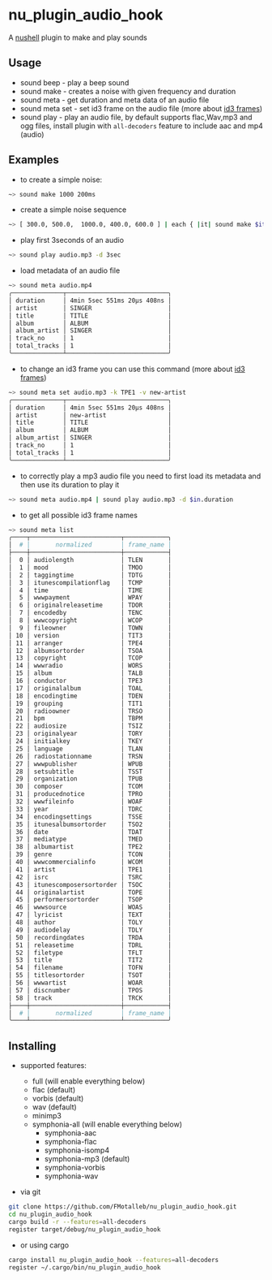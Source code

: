 # nu_plugin_audio_hook

A [nushell](https://www.nushell.sh/) plugin to make and play sounds

## Usage

* sound beep - play a beep sound
* sound make - creates a noise with given frequency and duration
* sound meta - get duration and meta data of an audio file
* sound meta set - set id3 frame on the audio file (more about [id3 frames](https://docs.puddletag.net/source/id3.html))
* sound play - play an audio file, by default supports flac,Wav,mp3 and ogg files, install plugin with `all-decoders` feature to include aac and mp4 (audio)

## Examples

* to create a simple noise:

```bash
~> sound make 1000 200ms
```

* create a simple noise sequence

```bash
~> [ 300.0, 500.0,  1000.0, 400.0, 600.0 ] | each { |it| sound make $it 150ms }
```

* play first 3seconds of an audio

```bash
~> sound play audio.mp3 -d 3sec
```

* load metadata of an audio file

```bash
~> sound meta audio.mp4
╭──────────────┬────────────────────────────╮
│ duration     │ 4min 5sec 551ms 20µs 408ns │
│ artist       │ SINGER                     │
│ title        │ TITLE                      │
│ album        │ ALBUM                      │
│ album_artist │ SINGER                     │
│ track_no     │ 1                          │
│ total_tracks │ 1                          │
╰──────────────┴────────────────────────────╯
```

* to change an id3 frame you can use this command (more about [id3 frames](https://docs.puddletag.net/source/id3.html))

```bash
~> sound meta set audio.mp3 -k TPE1 -v new-artist
╭──────────────┬────────────────────────────╮
│ duration     │ 4min 5sec 551ms 20µs 408ns │
│ artist       │ new-artist                 │
│ title        │ TITLE                      │
│ album        │ ALBUM                      │
│ album_artist │ SINGER                     │
│ track_no     │ 1                          │
│ total_tracks │ 1                          │
╰──────────────┴────────────────────────────╯
```

* to correctly play a mp3 audio file you need to first load its metadata and then use its duration to play it

```bash
~> sound meta audio.mp4 | sound play audio.mp3 -d $in.duration
```

* to get all possible id3 frame names

```bash
~> sound meta list
╭────┬─────────────────────────┬────────────╮
│  # │       normalized        │ frame_name │
├────┼─────────────────────────┼────────────┤
│  0 │ audiolength             │ TLEN       │
│  1 │ mood                    │ TMOO       │
│  2 │ taggingtime             │ TDTG       │
│  3 │ itunescompilationflag   │ TCMP       │
│  4 │ time                    │ TIME       │
│  5 │ wwwpayment              │ WPAY       │
│  6 │ originalreleasetime     │ TDOR       │
│  7 │ encodedby               │ TENC       │
│  8 │ wwwcopyright            │ WCOP       │
│  9 │ fileowner               │ TOWN       │
│ 10 │ version                 │ TIT3       │
│ 11 │ arranger                │ TPE4       │
│ 12 │ albumsortorder          │ TSOA       │
│ 13 │ copyright               │ TCOP       │
│ 14 │ wwwradio                │ WORS       │
│ 15 │ album                   │ TALB       │
│ 16 │ conductor               │ TPE3       │
│ 17 │ originalalbum           │ TOAL       │
│ 18 │ encodingtime            │ TDEN       │
│ 19 │ grouping                │ TIT1       │
│ 20 │ radioowner              │ TRSO       │
│ 21 │ bpm                     │ TBPM       │
│ 22 │ audiosize               │ TSIZ       │
│ 23 │ originalyear            │ TORY       │
│ 24 │ initialkey              │ TKEY       │
│ 25 │ language                │ TLAN       │
│ 26 │ radiostationname        │ TRSN       │
│ 27 │ wwwpublisher            │ WPUB       │
│ 28 │ setsubtitle             │ TSST       │
│ 29 │ organization            │ TPUB       │
│ 30 │ composer                │ TCOM       │
│ 31 │ producednotice          │ TPRO       │
│ 32 │ wwwfileinfo             │ WOAF       │
│ 33 │ year                    │ TDRC       │
│ 34 │ encodingsettings        │ TSSE       │
│ 35 │ itunesalbumsortorder    │ TSO2       │
│ 36 │ date                    │ TDAT       │
│ 37 │ mediatype               │ TMED       │
│ 38 │ albumartist             │ TPE2       │
│ 39 │ genre                   │ TCON       │
│ 40 │ wwwcommercialinfo       │ WCOM       │
│ 41 │ artist                  │ TPE1       │
│ 42 │ isrc                    │ TSRC       │
│ 43 │ itunescomposersortorder │ TSOC       │
│ 44 │ originalartist          │ TOPE       │
│ 45 │ performersortorder      │ TSOP       │
│ 46 │ wwwsource               │ WOAS       │
│ 47 │ lyricist                │ TEXT       │
│ 48 │ author                  │ TOLY       │
│ 49 │ audiodelay              │ TDLY       │
│ 50 │ recordingdates          │ TRDA       │
│ 51 │ releasetime             │ TDRL       │
│ 52 │ filetype                │ TFLT       │
│ 53 │ title                   │ TIT2       │
│ 54 │ filename                │ TOFN       │
│ 55 │ titlesortorder          │ TSOT       │
│ 56 │ wwwartist               │ WOAR       │
│ 57 │ discnumber              │ TPOS       │
│ 58 │ track                   │ TRCK       │
├────┼─────────────────────────┼────────────┤
│  # │       normalized        │ frame_name │
╰────┴─────────────────────────┴────────────╯
```

## Installing

* supported features:
  * full (will enable everything below)
  * flac (default)
  * vorbis (default)
  * wav (default)
  * minimp3
  * symphonia-all (will enable everything below)
    * symphonia-aac
    * symphonia-flac
    * symphonia-isomp4
    * symphonia-mp3 (default)
    * symphonia-vorbis
    * symphonia-wav

* via git

```bash
git clone https://github.com/FMotalleb/nu_plugin_audio_hook.git
cd nu_plugin_audio_hook
cargo build -r --features=all-decoders
register target/debug/nu_plugin_audio_hook 
```

* or using cargo

```bash
cargo install nu_plugin_audio_hook --features=all-decoders
register ~/.cargo/bin/nu_plugin_audio_hook
```
